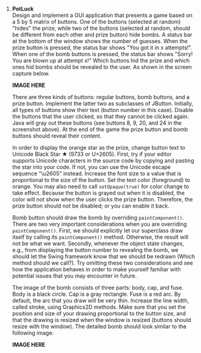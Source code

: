 1. **PotLuck**  
    Design and implement a GUI application that presents a game based on a 5 by 5 matrix of buttons. One of the buttons (selected at random) "hides" the prize, while two of the buttons (selected at random, should be different from each other and prize button) hide bombs. A status bar at the bottom of the window shows the number of guesses. When the prize button is pressed, the status bar shows "You got it in x attempts!". When one of the bomb buttons is pressed, the status bar shows "Sorry! You are blown up at attempt x!" Which buttons hid the prize and which ones hid bombs should be revealed to the user. As shown in the screen capture below.

    **IMAGE HERE**

    There are three kinds of buttons: regular buttons, bomb buttons, and a prize button. Implement the latter two as subclasses of JButton. Initially, all types of buttons show their text (button number in this case). Disable the buttons that the user clicked, so that they cannot be clicked again. Java will gray out these buttons (see buttons 8, 9, 20, and 24 in the screenshot above). At the end of the game the prize button and bomb buttons should reveal their content.
    
    In order to display the orange star as the prize, change button text to Unicode Black Star ★ (9733 or U+2605). First, try if your editor supports Unicode characters in the source code by copying and pasting the star into your code. If not, you can use the Unicode escape sequence "\u2605" instead. Increase the font size to a value that is proportional to the size of the button. Set the text color (foreground) to orange. You may also need to call ``setOpaque(true)`` for color change to take effect. Because the button is grayed out when it is disabled, the color will not show when the user clicks the prize button. Therefore, the prize button should not be disabled; or you can enable it back.
    
    Bomb button should draw the bomb by overriding ``paintComponent()``. There are two very important considerations when you are overriding ``paintComponent()``. First, we should explicitly let our superclass draw itself by calling its ``paintComponent()`` method. Otherwise, the result will not be what we want. Secondly, whenever the object state changes, e.g., from displaying the button number to revealing the bomb, we should let the Swing framework know that we should be redrawn (Which method should we call?). Try omitting these two considerations and see how the application behaves in order to make yourself familiar with potential issues that you may encounter in future.
    
    The image of the bomb consists of three parts: body, cap, and fuse. Body is a black circle. Cap is a gray rectangle. Fuse is a red arc. By default, the arc that you draw will be very thin. Increase the line width, called stroke, using Graphics2D methods. Make sure that you set the position and size of your drawing proportional to the button size, and that the drawing is resized when the window is resized (buttons should resize with the window). The detailed bomb should look similar to the following image:

    **IMAGE HERE**
